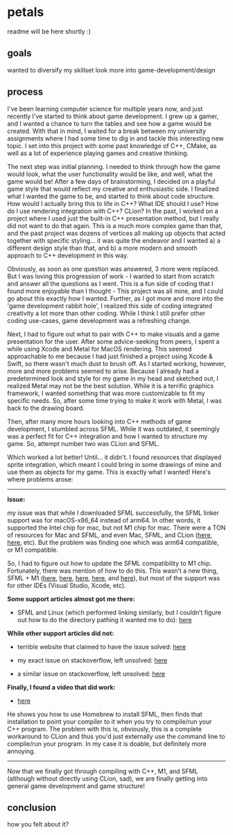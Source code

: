 # petals
readme will be here shortly :)

## goals
wanted to diversify my skillset
look more into game-development/design

## process
I've been learning computer science for multiple years now, and just recently I've started to think about game development. I grew up a gamer, and I wanted a chance to turn the tables and see how a game would be created. With that in mind, I waited for a break between my university assignments where I had some time to dig in and tackle this interesting new topic. I set into this project with some past knowledge of C++, CMake, as well as a lot of experience playing games and creative thinking. 

The next step was initial planning. I needed to think through how the game would look, what the user functionality would be like, and well, what the game would be! After a few days of brainstorming, I decided on a playful game style that would reflect my creative and enthusiastic side. I finalized what I wanted the game to be, and started to think about code structure. How would I actually bring this to life in C++? What IDE should I use? How do I use rendering integration with C++? CLion? In the past, I worked on a project where I used just the built-in C++ presentation method, but I really did not want to do that again. This is a much more complex game than that, and the past project was dozens of vertices all making up objects that acted together with specific styling... it was quite the endeavor and I wanted a) a different design style than that, and b) a more modern and smooth approach to C++ development in this way.

Obviously, as soon as one question was answered, 3 more were replaced. But I was loving this progression of work - I wanted to start from scratch and answer all the questions as I went. This is a fun side of coding that I found more enjoyable than I thought - This project was all mine, and I could go about this exactly how I wanted. Further, as I got more and more into the 'game development rabbit hole', I realized this side of coding integrated creativity a lot more than other coding. While I think I still prefer other coding use-cases, game development was a refreshing change. 

Next, I had to figure out what to pair with C++ to make visuals and a game presentation for the user. After some advice-seeking from peers, I spent a while using Xcode and Metal for MacOS rendering. This seemed approachable to me because I had just finished a project using Xcode & Swift, so there wasn't much dust to brush off. As I started working, however, more and more problems seemed to arise. Because I already had a predetermined look and style for my game in my head and sketched out, I realized Metal may not be the best solution. While it is a terrific graphics framework, I wanted something that was more customizable to fit my specific needs. So, after some time trying to make it work with Metal, I was back to the drawing board. 

Then, after many more hours looking into C++ methods of game development, I stumbled across SFML. While it was outdated, it seemingly was a perfect fit for C++ integration and how I wanted to structure my game. So, attempt number two was CLion and SFML.

Which worked a lot better! Until... it didn't.
I found resources that displayed sprite integration, which meant I could bring in some drawings of mine and use them as objects for my game. This is exactly what I wanted! Here's where problems arose:

---
**Issue:**

  my issue was that while I downloaded SFML successfully, the SFML linker support was for macOS-x86_64 instead of arm64. In other words, it supported the Intel chip for mac, but not M1 chip for mac. There were a TON of resources for Mac and SFML, and even Mac, SFML, and CLion ([here](https://remy-villulles.medium.com/compile-and-install-sfml-2-5-1-on-macos-with-clion-and-cmake-b4e52199db1c), [here](https://giovanni.codes/sfml-2-5-1-setup-on-macos-with-clion/), etc). But the problem was finding one which was arm64 compatible, or M1 compatible.

  So, I had to figure out how to update the SFML compatibility to M1 chip. Fortunately, there was mention of how to do this. This wasn’t a new thing, SFML   + M1 ([here](https://en.sfml-dev.org/forums/index.php?topic=27867.0), [here](https://en.sfml-dev.org/forums/index.php?topic=27893.0), [here](https://www.reddit.com/r/sfml/comments/wg8upl/does_sfml_work_on_m1_mac_how_should_i_go_about/), [here](https://www.sfml-dev.org/tutorials/2.5/start-osx.php), and [here](https://www.youtube.com/watch?v=kusRtYC-wj4)), but most of the support was for other IDEs (Visual Studio, Xcode, etc). 

  **Some support articles almost got me there:**

  - SFML and Linux (which performed linking similarly, but I couldn’t figure out how to do the directory pathing it wanted me to do): [here](https://www.sfml-dev.org/tutorials/2.5/start-linux.php)

  **While other support articles did not:**

  - terrible website that claimed to have the issue solved: [here](https://www.appsloveworld.com/cplus/100/1151/undefined-symbols-for-architecture-arm64-m1-mac)

  - my exact issue on stackoverflow, left unsolved: [here](https://stackoverflow.com/questions/72837742/how-to-correctly-link-sfml-3-0-0-for-m1-mac-and-clion-via-cmake)

  - a similar issue on stackoverflow, left unsolved: [here](https://stackoverflow.com/questions/74563403/sfml-not-connecting-to-clion)

  **Finally, I found a video that did work:**

  - [here](https://www.youtube.com/watch?v=zjv4aGzFous)

  He shows you how to use Homebrew to install SFML, then finds that installation to point your compiler to it when you try to compile/run your C++ program.
  The problem with this is, obviously, this is a complete workaround to CLion and thus you'd just externally use the command line to compile/run your         program. In my case it is doable, but definitely more annoying. 
  
---

Now that we finally got through compiling with C++, M1, and SFML (although without directly using CLion, sad), we are finally getting into general game development and game structure!




## conclusion
how you felt about it?
